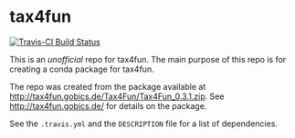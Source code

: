tax4fun
=======

[![Travis-CI Build Status](https://travis-ci.org/nick-youngblut/tax4fun.svg?branch=master)](https://travis-ci.org/nick-youngblut/tax4fun)


This is an *unofficial* repo for tax4fun. The main purpose of this repo is for creating a conda package for tax4fun.

The repo was created from the package available at http://tax4fun.gobics.de/Tax4Fun/Tax4Fun_0.3.1.zip. See http://tax4fun.gobics.de/ for details on the package.

See the `.travis.yml` and the `DESCRIPTION` file for a list of dependencies. 